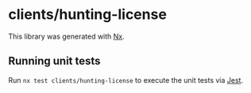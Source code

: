 # clients/hunting-license

This library was generated with [Nx](https://nx.dev).

## Running unit tests

Run `nx test clients/hunting-license` to execute the unit tests via [Jest](https://jestjs.io).
